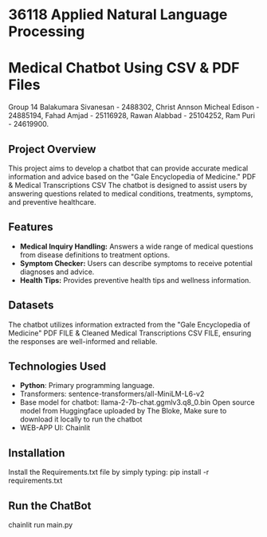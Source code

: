# 36118 Applied Natural Language Processing 

# Medical Chatbot Using CSV & PDF Files

Group 14 
Balakumara Sivanesan - 2488302,
Christ Annson Micheal Edison - 24885194,
Fahad Amjad - 25116928,
Rawan Alabbad - 25104252,
Ram Puri - 24619900.


## Project Overview
This project aims to develop a chatbot that can provide accurate medical information and advice based on the "Gale Encyclopedia of Medicine." PDF & Medical Transcriptions CSV
The chatbot is designed to assist users by answering questions related to medical conditions, treatments, symptoms, and preventive healthcare.

## Features
- **Medical Inquiry Handling:** Answers a wide range of medical questions from disease definitions to treatment options.
- **Symptom Checker:** Users can describe symptoms to receive potential diagnoses and advice.
- **Health Tips:** Provides preventive health tips and wellness information.

## Datasets
The chatbot utilizes information extracted from the "Gale Encyclopedia of Medicine" PDF FILE & Cleaned Medical Transcriptions CSV FILE, ensuring the responses are well-informed and reliable.

## Technologies Used
- **Python**: Primary programming language.
- Transformers: sentence-transformers/all-MiniLM-L6-v2
- Base model for chatbot: llama-2-7b-chat.ggmlv3.q8_0.bin Open source model from Huggingface uploaded by The Bloke, Make sure to download it locally to run the chatbot
- WEB-APP UI: Chainlit

## Installation
Install the Requirements.txt file by simply typing: pip install -r requirements.txt

## Run the ChatBot
chainlit run main.py

